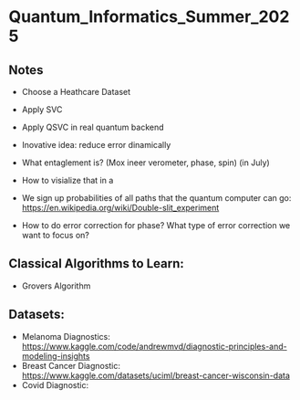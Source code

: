 # Quantum_Informatics_Summer_2025

## Notes

- Choose a Heathcare Dataset
- Apply SVC
- Apply QSVC in real quantum backend
- Inovative idea: reduce error dinamically

- What entaglement is? (Mox ineer verometer, phase, spin) (in July)
- How to visialize that in a 
- We sign up probabilities of all paths that the quantum computer can go: https://en.wikipedia.org/wiki/Double-slit_experiment
- How to do error correction for phase? What type of error correction we want to focus on?

## Classical Algorithms to Learn:

- Grovers Algorithm

## Datasets:

- Melanoma Diagnostics: https://www.kaggle.com/code/andrewmvd/diagnostic-principles-and-modeling-insights
- Breast Cancer Diagnostic: https://www.kaggle.com/datasets/uciml/breast-cancer-wisconsin-data
- Covid Diagnostic: 
